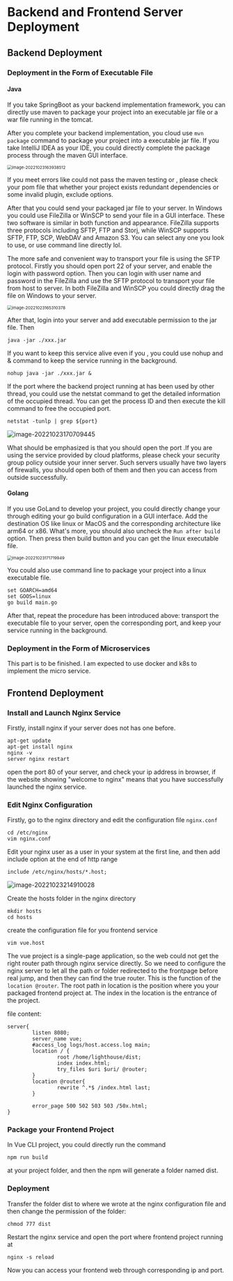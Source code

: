 # Backend and Frontend Server Deployment



## Backend Deployment

### Deployment in the Form of Executable File

#### Java

If  you take SpringBoot as your backend implementation framework, you can directly use maven to package your project into an executable jar file or a war file running in the tomcat.

After you complete your backend implementation, you cloud use `mvn package` command to package your project into a executable jar file. If you take IntelliJ IDEA as your IDE, you could directly  complete the package process through the maven GUI interface. 

<img src="C:\Users\AgarthaSF\AppData\Roaming\Typora\typora-user-images\image-20221023163938512.png" alt="image-20221023163938512" style="zoom:67%;" />



If you meet errors like could not pass the maven testing or , please check your pom file that whether your project exists redundant dependencies or some invalid plugin, exclude options. 

After that you could send your packaged jar file to your server. In Windows you could use FileZilla or WinSCP to send your file in a GUI interface. These two software is similar in both function and appearance. FileZilla supports three protocols including SFTP, FTP and Storj, while WinSCP supports SFTP, FTP, SCP, WebDAV and Amazon S3. You can select any one you look to use, or use command line directly lol. 

The more safe and convenient way to transport your file is using the SFTP protocol. Firstly you should open port 22 of your server, and enable the login with password option. Then you can login with user name and password in the FileZilla and use the SFTP protocol to transport your file from host to server. In both FileZilla and WinSCP you could directly drag the file on Windows to your server.

<img src="C:\Users\AgarthaSF\AppData\Roaming\Typora\typora-user-images\image-20221023165310378.png" alt="image-20221023165310378" style="zoom:67%;" />



After that, login into your server and add executable permission to the jar file. Then 

```
java -jar ./xxx.jar
```

If you want to keep this service alive even if you , you could use nohup and & command to keep the service running in the background.

```
nohup java -jar ./xxx.jar &
```

If the port where the backend project  running at has been used by other thread, you could use the netstat command to get the detailed information of the occupied thread. You can get the process ID and then execute the kill command to free the occupied port.

```
netstat -tunlp | grep ${port}
```

![image-20221023170709445](C:\Users\AgarthaSF\AppData\Roaming\Typora\typora-user-images\image-20221023170709445.png)

What should be emphasized is  that you should open the port .If you are using the service provided by cloud platforms, please check your security group policy outside your inner server. Such servers usually have two layers of firewalls, you should open both of them and then you can access  from outside successfully.

#### Golang

If you use GoLand to develop your project, you could directly change your through editing your go build configuration in a GUI interface. Add the destination OS like linux or MacOS and the corresponding architecture like arm64 or x86. What's more, you should also uncheck the `Run after build` option. Then press then build button and you can get the linux executable file.

<img src="C:\Users\AgarthaSF\AppData\Roaming\Typora\typora-user-images\image-20221023171719949.png" alt="image-20221023171719949" style="zoom:67%;" />

You could also use command line to package your project into a linux executable file.

```
set GOARCH=amd64
set GOOS=linux
go build main.go
```

After that, repeat the procedure has been introduced above: transport the executable file to your server, open the corresponding port, and keep your service running in the background.

### Deployment in the Form of Microservices

This part is to be finished. I am expected to use docker and k8s to implement the micro service.

## Frontend Deployment

### Install and Launch Nginx Service

Firstly, install nginx if your server does not has one before.

```
apt-get update
apt-get install nginx
nginx -v
server nginx restart
```

open the port 80 of your server, and check your ip address in browser, if the website showing "welcome to nginx" means that you have successfully launched the nginx service.

### Edit Nginx Configuration

Firstly, go to the nginx directory and edit the configuration file `nginx.conf`

```
cd /etc/nginx
vim nginx.conf
```

Edit your nginx user as a user in your system at the first line, and then add include option at the end of http range

```
include /etc/nginx/hosts/*.host;
```

![image-20221023214910028](C:\Users\AgarthaSF\AppData\Roaming\Typora\typora-user-images\image-20221023214910028.png)

Create the hosts folder in the nginx directory

```
mkdir hosts
cd hosts
```

create the configuration file for you frontend service

```
vim vue.host
```

The vue project is a single-page application, so the web could not get the right router path through nginx service directly. So we need to configure the nginx server to let all the path or folder redirected to the frontpage before real jump, and then they can find the true router. This is the function of the `location @router`. The root path in location is the position where you your packaged frontend project at. The index in the location is the entrance of the project.

file content:

```
server{
        listen 8080;
        server_name vue;
        #access_log logs/host.access.log main;
        location / {
                root /home/lighthouse/dist;
                index index.html;
                try_files $uri $uri/ @router;
        }
        location @router{
                rewrite ^.*$ /index.html last;
        }

        error_page 500 502 503 503 /50x.html;
}
```



### Package your Frontend Project

In Vue CLI project, you could directly run the command 

```
npm run build
```

at your project folder, and then the npm will generate a folder named dist. 

### Deployment

Transfer the folder dist to where we wrote at the nginx configuration file and then change the permission of the folder:

```
chmod 777 dist
```

Restart the nginx service and open the port where frontend project running at

```
nginx -s reload
```

Now you can access your frontend web through corresponding ip and port.



